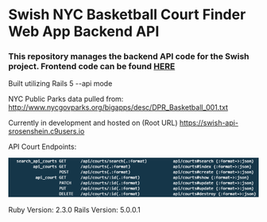 # Swish NYC Basketball Court Finder Web App Backend API

### This repository manages the backend API code for the Swish project. Frontend code can be found [HERE](https://github.com/srosenshein/swish-client)

Built utilizing Rails 5 --api mode

NYC Public Parks data pulled from: http://www.nycgovparks.org/bigapps/desc/DPR_Basketball_001.txt

Currently in development and hosted on (Root URL) https://swish-api-srosenshein.c9users.io

API Court Endpoints:

![API Endpoints](./api_swish/swish_endpoints.PNG)

Ruby Version: 2.3.0
Rails Version: 5.0.0.1
